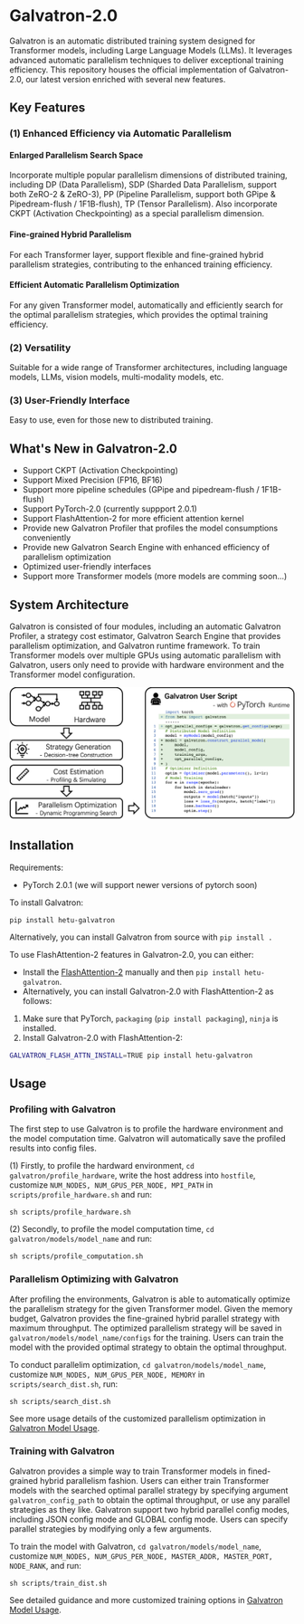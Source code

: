 # Galvatron-2.0

Galvatron is an automatic distributed training system designed for Transformer models, including Large Language Models (LLMs). It leverages advanced automatic parallelism techniques to deliver exceptional training efficiency. This repository houses the official implementation of Galvatron-2.0, our latest version enriched with several new features.

## Key Features
### (1) Enhanced Efficiency via Automatic Parallelism

#### Enlarged Parallelism Search Space
Incorporate multiple popular parallelism dimensions of distributed training, including DP (Data Parallelism), SDP (Sharded Data Parallelism, support both ZeRO-2 & ZeRO-3), PP (Pipeline Parallelism, support both GPipe & Pipedream-flush / 1F1B-flush), TP (Tensor Parallelism). Also incorporate CKPT (Activation Checkpointing) as a special parallelism dimension.

#### Fine-grained Hybrid Parallelism
For each Transformer layer, support flexible and fine-grained hybrid parallelism strategies, contributing to the enhanced training efficiency.

#### Efficient Automatic Parallelism Optimization
For any given Transformer model, automatically and efficiently search for the optimal parallelism strategies, which provides the optimal training efficiency.

### (2) Versatility
Suitable for a wide range of Transformer architectures, including language models, LLMs, vision models, multi-modality models, etc.

### (3) User-Friendly Interface
Easy to use, even for those new to distributed training.

## What's New in Galvatron-2.0
- Support CKPT (Activation Checkpointing)
- Support Mixed Precision (FP16, BF16)
- Support more pipeline schedules (GPipe and pipedream-flush / 1F1B-flush)
- Support PyTorch-2.0 (currently suppport 2.0.1)
- Support FlashAttention-2 for more efficient attention kernel
- Provide new Galvatron Profiler that profiles the model consumptions conveniently
- Provide new Galvatron Search Engine with enhanced efficiency of parallelism optimization
- Optimized user-friendly interfaces
- Support more Transformer models (more models are comming soon...)

## System Architecture
Galvatron is consisted of four modules, including an automatic Galvatron Profiler, a strategy cost estimator, Galvatron Search Engine that provides parallelism optimization, and Galvatron runtime framework. To train Transformer models over multiple GPUs using automatic parallelism with Galvatron, users only need to provide with hardware environment and the Transformer model configuration.

<div align=center> <img src="./figs/api.jpg" width="800" /> </div>

## Installation
Requirements:
- PyTorch 2.0.1 (we will support newer versions of pytorch soon)

To install Galvatron:

``` shell
pip install hetu-galvatron
```
Alternatively, you can install Galvatron from source with ```pip install .```

To use FlashAttention-2 features in Galvatron-2.0, you can either:
- Install the [FlashAttention-2](https://github.com/Dao-AILab/flash-attention) manually and then ```pip install hetu-galvatron```.
- Alternatively, you can install Galvatron-2.0 with FlashAttention-2 as follows:

1. Make sure that PyTorch, `packaging` (`pip install packaging`), `ninja` is installed.
2. Install Galvatron-2.0 with FlashAttention-2:
```sh
GALVATRON_FLASH_ATTN_INSTALL=TRUE pip install hetu-galvatron
```


## Usage

### Profiling with Galvatron
The first step to use Galvatron is to profile the hardware environment and the model computation time. Galvatron will automatically save the profiled results into config files.

(1) Firstly, to profile the hardward environment, ```cd galvatron/profile_hardware```,  write the host address into ```hostfile```, customize ```NUM_NODES, NUM_GPUS_PER_NODE, MPI_PATH``` in ```scripts/profile_hardware.sh``` and run:
``` shell
sh scripts/profile_hardware.sh
```

(2) Secondly, to profile the model computation time, ```cd galvatron/models/model_name``` and run:
``` shell
sh scripts/profile_computation.sh
```

### Parallelism Optimizing with Galvatron
After profiling the environments, Galvatron is able to automatically optimize the parallelism strategy for the given Transformer model. Given the memory budget, Galvatron provides the fine-grained hybrid parallel strategy with maximum throughput. The optimized parallelism strategy will be saved in `galvatron/models/model_name/configs` for the training. Users can train the model with the provided optimal strategy to obtain the optimal throughput. 

To conduct parallelim optimization, ```cd galvatron/models/model_name```, customize ```NUM_NODES, NUM_GPUS_PER_NODE, MEMORY``` in ```scripts/search_dist.sh```, run:

``` shell
sh scripts/search_dist.sh
```

See more usage details of the customized parallelism optimization in [Galvatron Model Usage](galvatron/models).

### Training with Galvatron

Galvatron provides a simple way to train Transformer models in fined-grained hybrid parallelism fashion. Users can either train Transformer models with the searched optimal parallel strategy by specifying argument ```galvatron_config_path``` to obtain the optimal throughput, or use any parallel strategies as they like. Galvatron support two hybrid parallel config modes, including JSON config mode and GLOBAL config mode. Users can specify parallel strategies by modifying only a few arguments. 

To train the model with Galvatron, ```cd galvatron/models/model_name```, customize ```NUM_NODES, NUM_GPUS_PER_NODE, MASTER_ADDR, MASTER_PORT, NODE_RANK```,  and run:
``` shell
sh scripts/train_dist.sh
```

See detailed guidance and more customized training options in [Galvatron Model Usage](galvatron/models).